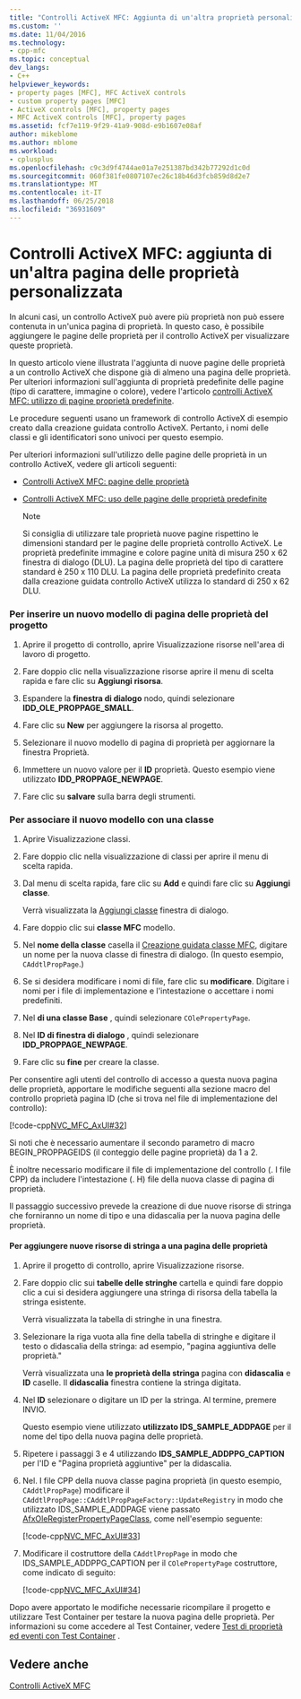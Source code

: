 ```yaml
---
title: "Controlli ActiveX MFC: Aggiunta di un'altra proprietà personalizzate pagina | Documenti Microsoft"
ms.custom: ''
ms.date: 11/04/2016
ms.technology:
- cpp-mfc
ms.topic: conceptual
dev_langs:
- C++
helpviewer_keywords:
- property pages [MFC], MFC ActiveX controls
- custom property pages [MFC]
- ActiveX controls [MFC], property pages
- MFC ActiveX controls [MFC], property pages
ms.assetid: fcf7e119-9f29-41a9-908d-e9b1607e08af
author: mikeblome
ms.author: mblome
ms.workload:
- cplusplus
ms.openlocfilehash: c9c3d9f4744ae01a7e251387bd342b77292d1c0d
ms.sourcegitcommit: 060f381fe0807107ec26c18b46d3fcb859d8d2e7
ms.translationtype: MT
ms.contentlocale: it-IT
ms.lasthandoff: 06/25/2018
ms.locfileid: "36931609"
---
```

# <a name="mfc-activex-controls-adding-another-custom-property-page"></a>Controlli ActiveX MFC: aggiunta di un'altra pagina delle proprietà personalizzata
In alcuni casi, un controllo ActiveX può avere più proprietà non può essere contenuta in un'unica pagina di proprietà. In questo caso, è possibile aggiungere le pagine delle proprietà per il controllo ActiveX per visualizzare queste proprietà.  
  
 In questo articolo viene illustrata l'aggiunta di nuove pagine delle proprietà a un controllo ActiveX che dispone già di almeno una pagina delle proprietà. Per ulteriori informazioni sull'aggiunta di proprietà predefinite delle pagine (tipo di carattere, immagine o colore), vedere l'articolo [controlli ActiveX MFC: utilizzo di pagine proprietà predefinite](../mfc/mfc-activex-controls-using-stock-property-pages.md).  
  
 Le procedure seguenti usano un framework di controllo ActiveX di esempio creato dalla creazione guidata controllo ActiveX. Pertanto, i nomi delle classi e gli identificatori sono univoci per questo esempio.  
  
 Per ulteriori informazioni sull'utilizzo delle pagine delle proprietà in un controllo ActiveX, vedere gli articoli seguenti:  
  
-   [Controlli ActiveX MFC: pagine delle proprietà](../mfc/mfc-activex-controls-property-pages.md)  
  
-   [Controlli ActiveX MFC: uso delle pagine delle proprietà predefinite](../mfc/mfc-activex-controls-using-stock-property-pages.md)  
  
    > [!NOTE]
    >  Si consiglia di utilizzare tale proprietà nuove pagine rispettino le dimensioni standard per le pagine delle proprietà controllo ActiveX. Le proprietà predefinite immagine e colore pagine unità di misura 250 x 62 finestra di dialogo (DLU). La pagina delle proprietà del tipo di carattere standard è 250 x 110 DLU. La pagina delle proprietà predefinito creata dalla creazione guidata controllo ActiveX utilizza lo standard di 250 x 62 DLU.  
  
### <a name="to-insert-a-new-property-page-template-into-your-project"></a>Per inserire un nuovo modello di pagina delle proprietà del progetto  
  
1.  Aprire il progetto di controllo, aprire Visualizzazione risorse nell'area di lavoro di progetto.  
  
2.  Fare doppio clic nella visualizzazione risorse aprire il menu di scelta rapida e fare clic su **Aggiungi risorsa**.  
  
3.  Espandere la **finestra di dialogo** nodo, quindi selezionare **IDD_OLE_PROPPAGE_SMALL**.  
  
4.  Fare clic su **New** per aggiungere la risorsa al progetto.  
  
5.  Selezionare il nuovo modello di pagina di proprietà per aggiornare la finestra Proprietà.  
  
6.  Immettere un nuovo valore per il **ID** proprietà. Questo esempio viene utilizzato **IDD_PROPPAGE_NEWPAGE**.  
  
7.  Fare clic su **salvare** sulla barra degli strumenti.  
  
### <a name="to-associate-the-new-template-with-a-class"></a>Per associare il nuovo modello con una classe  
  
1.  Aprire Visualizzazione classi.  
  
2.  Fare doppio clic nella visualizzazione di classi per aprire il menu di scelta rapida.  
  
3.  Dal menu di scelta rapida, fare clic su **Add** e quindi fare clic su **Aggiungi classe**.  
  
     Verrà visualizzata la [Aggiungi classe](../ide/add-class-dialog-box.md) finestra di dialogo.  
  
4.  Fare doppio clic sui **classe MFC** modello.  
  
5.  Nel **nome della classe** casella il [Creazione guidata classe MFC](../mfc/reference/mfc-add-class-wizard.md), digitare un nome per la nuova classe di finestra di dialogo. (In questo esempio, `CAddtlPropPage`.)  
  
6.  Se si desidera modificare i nomi di file, fare clic su **modificare**. Digitare i nomi per i file di implementazione e l'intestazione o accettare i nomi predefiniti.  
  
7.  Nel **di una classe Base** , quindi selezionare `COlePropertyPage`.  
  
8.  Nel **ID di finestra di dialogo** , quindi selezionare **IDD_PROPPAGE_NEWPAGE**.  
  
9. Fare clic su **fine** per creare la classe.  
  
 Per consentire agli utenti del controllo di accesso a questa nuova pagina delle proprietà, apportare le modifiche seguenti alla sezione macro del controllo proprietà pagina ID (che si trova nel file di implementazione del controllo):  
  
 [!code-cpp[NVC_MFC_AxUI#32](../mfc/codesnippet/cpp/mfc-activex-controls-adding-another-custom-property-page_1.cpp)]  
  
 Si noti che è necessario aumentare il secondo parametro di macro BEGIN_PROPPAGEIDS (il conteggio delle pagine proprietà) da 1 a 2.  
  
 È inoltre necessario modificare il file di implementazione del controllo (. I file CPP) da includere l'intestazione (. H) file della nuova classe di pagina di proprietà.  
  
 Il passaggio successivo prevede la creazione di due nuove risorse di stringa che forniranno un nome di tipo e una didascalia per la nuova pagina delle proprietà.  
  
#### <a name="to-add-new-string-resources-to-a-property-page"></a>Per aggiungere nuove risorse di stringa a una pagina delle proprietà  
  
1.  Aprire il progetto di controllo, aprire Visualizzazione risorse.  
  
2.  Fare doppio clic sui **tabelle delle stringhe** cartella e quindi fare doppio clic a cui si desidera aggiungere una stringa di risorsa della tabella la stringa esistente.  
  
     Verrà visualizzata la tabella di stringhe in una finestra.  
  
3.  Selezionare la riga vuota alla fine della tabella di stringhe e digitare il testo o didascalia della stringa: ad esempio, "pagina aggiuntiva delle proprietà."  
  
     Verrà visualizzata una **le proprietà della stringa** pagina con **didascalia** e **ID** caselle. Il **didascalia** finestra contiene la stringa digitata.  
  
4.  Nel **ID** selezionare o digitare un ID per la stringa. Al termine, premere INVIO.  
  
     Questo esempio viene utilizzato **utilizzato IDS_SAMPLE_ADDPAGE** per il nome del tipo della nuova pagina delle proprietà.  
  
5.  Ripetere i passaggi 3 e 4 utilizzando **IDS_SAMPLE_ADDPPG_CAPTION** per l'ID e "Pagina proprietà aggiuntive" per la didascalia.  
  
6.  Nel. I file CPP della nuova classe pagina proprietà (in questo esempio, `CAddtlPropPage`) modificare il `CAddtlPropPage::CAddtlPropPageFactory::UpdateRegistry` in modo che utilizzato IDS_SAMPLE_ADDPAGE viene passato [AfxOleRegisterPropertyPageClass](../mfc/reference/registering-ole-controls.md#afxoleregisterpropertypageclass), come nell'esempio seguente:  
  
     [!code-cpp[NVC_MFC_AxUI#33](../mfc/codesnippet/cpp/mfc-activex-controls-adding-another-custom-property-page_2.cpp)]  
  
7.  Modificare il costruttore della `CAddtlPropPage` in modo che IDS_SAMPLE_ADDPPG_CAPTION per il `COlePropertyPage` costruttore, come indicato di seguito:  
  
     [!code-cpp[NVC_MFC_AxUI#34](../mfc/codesnippet/cpp/mfc-activex-controls-adding-another-custom-property-page_3.cpp)]  
  
 Dopo avere apportato le modifiche necessarie ricompilare il progetto e utilizzare Test Container per testare la nuova pagina delle proprietà. Per informazioni su come accedere al Test Container, vedere [Test di proprietà ed eventi con Test Container](../mfc/testing-properties-and-events-with-test-container.md) .  
  
## <a name="see-also"></a>Vedere anche  
 [Controlli ActiveX MFC](../mfc/mfc-activex-controls.md)


